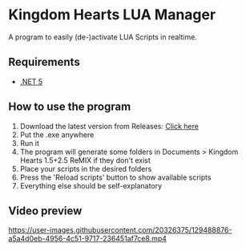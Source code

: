 # Kingdom Hearts LUA Manager
 A program to easily (de-)activate LUA Scripts in realtime.

## Requirements

 - [.NET 5](https://dotnet.microsoft.com/download/dotnet/thank-you/runtime-5.0.9-windows-x64-installer)
 
## How to use the program

1. Download the latest version from Releases: [Click here](https://github.com/Dekirai/KHLuaManager/releases)
2. Put the .exe anywhere
3. Run it
4. The program will generate some folders in Documents > Kingdom Hearts 1.5+2.5 ReMIX if they don't exist
5. Place your scripts in the desired folders
6. Press the 'Reload scripts' button to show available scripts
7. Everything else should be self-explanatory

## Video preview

https://user-images.githubusercontent.com/20326375/129488876-a5a4d0eb-4956-4c51-9717-236451af7ce8.mp4
